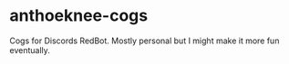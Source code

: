 # anthoeknee-cogs
Cogs for Discords RedBot. Mostly personal but I might make it more fun eventually.

